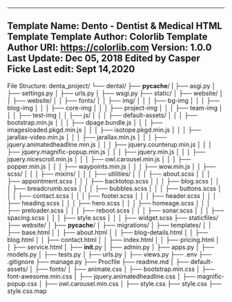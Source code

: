 ------------------------------------------------------
Template Name: Dento - Dentist & Medical HTML Template
Template Author: Colorlib
Template Author URI: https://colorlib.com
Version: 1.0.0 Last Update: Dec 05, 2018
Edited by Casper Ficke Last edit: Sept 14,2020
-----------------------------------------------------

File Structure:
denta_project/
└── dental/
    ├── __pycache__/
    |   ├── asgi.py
    │   ├── settings.py
    │   ├── urls.py
    │   ├── wsgi.py
    ├── static/
    │   ├── website/
    │   │   ├── website/
    │   │   ├── fonts/
    │   │   ├── img/
    │   │   │   ├── bg-img
    │   │   │   ├── blog-img
    │   │   │   ├── core-img
    │   │   │   ├── project-img
    │   │   │   ├── team-img
    │   │   │   ├── test-img
    │   │   ├── js/
    │   │   │   ├── default-assets/
    │   │   │   ├── bootstrap.min.js
    │   │   │   ├── dpage.bundle.js
    │   │   │   ├── imagesloaded.pkgd.min.js
    │   │   │   ├── isotope.pkgd.min.js
    │   │   │   ├── jarallax-video.min.js
    │   │   │   ├── jarallax.min.js
    │   │   │   ├── jquery.animatedheadline.min.js
    │   │   │   ├── jquery.counterup.min.js
    │   │   │   ├── jquery.magnific-popup.min.js
    │   │   │   ├── jquery.min.js
    │   │   │   ├── jquery.nicescroll.min.js
    │   │   │   ├── owl.carousel.min.js
    │   │   │   ├── popper.min.js
    │   │   │   ├── waypoints.min.js
    │   │   │   ├── wow.min.js
    │   │   ├── scss/
    │   │   │   ├── mixins/
    │   │   │   ├── utilities/
    │   │   │   ├── about.scss
    │   │   │   ├── appointment.scss
    │   │   │   ├── backtotop.scss
    │   │   │   ├── blog.scss
    │   │   │   ├── breadcrumb.scss
    │   │   │   ├── bubbles.scss
    │   │   │   ├── buttons.scss
    │   │   │   ├── contact.scss
    │   │   │   ├── footer.scss
    │   │   │   ├── header.scss
    │   │   │   ├── heading.scss
    │   │   │   ├── hero.scss
    │   │   │   ├── homeage.scss
    │   │   │   ├── preloader.scss
    │   │   │   ├── reboot.scss
    │   │   │   ├── sonar.scss
    │   │   │   ├── spacing.scss
    │   │   │   ├── style.scss
    │   │   │   ├── widget.scss
    ├── staticfiles/
    ├── website/
    │   ├── __pycache__/
    │   ├── migrations/
    │   ├── templates/
    │   │   ├── base.html
    │   │   ├── about.html
    │   │   ├── blog-details.html
    │   │   ├── blog.html
    │   │   ├── contact.html
    │   │   ├── index.html
    │   │   ├── pricing.html
    │   │   ├── service.html
    │   ├── __init__.py
    │   ├── admin.py
    │   ├── apps.py
    │   ├── models.py
    │   ├── tests.py
    │   ├── urls.py
    │   ├── views.py
    ├── .env
    ├── .gitignore
    ├── manage.py
    ├── Procfile
    ├── readme.md
    │   ├── default-assets/
    │   ├── fonts/
    │   ├── animate.css
    │   ├── bootstrap.min.css
    │   ├── font-awesome.min.css
    │   ├── jquery.animatedheadline.css
    │   ├── magnific-popup.css
    │   ├── owl.carousel.min.css
    │   ├── style.css
    ├── style.css
    ├── style.css.map
